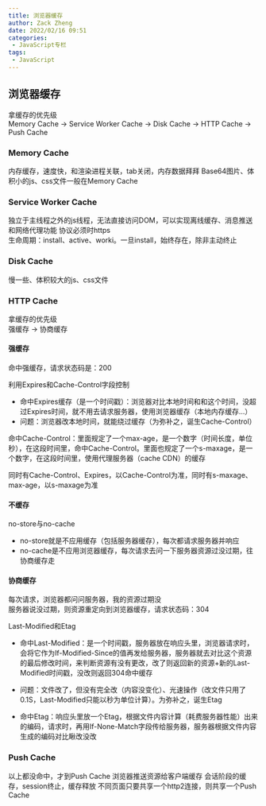 ```yaml
---
title: 浏览器缓存
author: Zack Zheng
date: 2022/02/16 09:51
categories:
 - JavaScript专栏
tags:
 - JavaScript
---
```


## 浏览器缓存
拿缓存的优先级  
Memory Cache -> Service Worker Cache -> Disk Cache -> HTTP Cache -> Push Cache

### Memory Cache
内存缓存，速度快，和渲染进程关联，tab关闭，内存数据拜拜
Base64图片、体积小的js、css文件一般在Memory Cache

### Service Worker Cache
独立于主线程之外的js线程，无法直接访问DOM，可以实现离线缓存、消息推送和网络代理功能
协议必须时https  
生命周期：install、active、worki。一旦install，始终存在，除非主动终止

### Disk Cache
慢一些、体积较大的js、css文件

### HTTP Cache
拿缓存的优先级  
强缓存 -> 协商缓存

#### 强缓存
命中强缓存，请求状态码是：200  

利用Expires和Cache-Control字段控制  

- 命中Expires缓存（是一个时间戳）：浏览器对比本地时间和和这个时间，没超过Expires时间，就不用去请求服务器，使用浏览器缓存（本地内存缓存...）
- 问题：浏览器改本地时间，就能绕过缓存（为弥补之，诞生Cache-Control）

命中Cache-Control：里面规定了一个max-age，是一个数字（时间长度，单位秒），在这段时间里，命中Cache-Control。里面也规定了一个s-maxage，是一个数字，在这段时间里，使用代理服务器（cache CDN）的缓存

同时有Cache-Control、Expires，以Cache-Control为准，同时有s-maxage、max-age，以s-maxage为准

#### 不缓存
no-store与no-cache  
- no-store就是不应用缓存（包括服务器缓存），每次都请求服务器并响应     
- no-cache是不应用浏览器缓存，每次请求去问一下服务器资源过没过期，往协商缓存走  

#### 协商缓存
每次请求，浏览器都问问服务器，我的资源过期没   
服务器说没过期，则资源重定向到浏览器缓存，请求状态码：304  

Last-Modified和Etag   

- 命中Last-Modified：是一个时间戳，服务器放在响应头里，浏览器请求时，会将它作为If-Modified-Since的值再发给服务器，服务器就去对比这个资源的最后修改时间，来判断资源有没有更改，改了则返回新的资源+新的Last-Modified时间戳，没改则返回304命中缓存  
- 问题：文件改了，但没有完全改（内容没变化）、光速操作（改文件只用了0.1S，Last-Modified只能以秒为单位计算）。为弥补之，诞生Etag   

- 命中Etag：响应头里放一个Etag，根据文件内容计算（耗费服务器性能）出来的编码，请求时，再用If-None-Match字段传给服务器，服务器根据文件内容生成的编码对比瞅改没改


### Push Cache
以上都没命中，才到Push Cache
浏览器推送资源给客户端缓存
会话阶段的缓存，session终止，缓存释放
不同页面只要共享一个http2连接，则共享一个Push Cache



